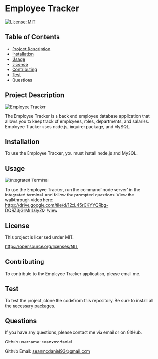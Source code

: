 # Employee Tracker
  [![License: MIT](https://img.shields.io/badge/License-MIT-yellow.svg)](https://opensource.org/licenses/MIT)

  ## Table of Contents

  * [Project Description](#project-description)
  * [Installation](#installation)
  * [Usage](#usage)
  * [License](#license)
  * [Contributing](#contributing)
  * [Test](#Test)
  * [Questions](#questions)

  ## Project Description
  
  ![Employee Tracker](https://user-images.githubusercontent.com/102200863/174518883-e8b9e547-999b-48ff-97b7-bbd0eca443ce.png)

  The Employee Tracker is a back end employee database application that allows you to keep track of employees, roles, departments, and salaries. Employee Tracker uses   node.js, inquirer package, and MySQL.
  
  ## Installation
  
  To use the Employee Tracker, you must install node.js and MySQL.
  
  ## Usage
  
  ![Integrated Terminal](https://user-images.githubusercontent.com/102200863/174518569-4aa9d4c0-2137-4120-a2ce-252ffb823714.png)

  To use the Employee Tracker, run the command 'node server' in the integrated terminal, and follow the prompted questions. View the walkthrough video here: https://drive.google.com/file/d/12cL45rQKYYQRbg-DQRZ3jGrMrIL6yZQ_/view

  
  ## License
  
  This project is licensed under MIT. 

  https://opensource.org/licenses/MIT
  
  ## Contributing
  
  To contribute to the Employee Tracker application, please email me. 
  
  ## Test
  
  To test the project, clone the codefrom this repository. Be sure to install all the necessary packages.
  
  ## Questions

  If you have any questions, please contact me via email or on GitHub.
  
  Github username: seanxmcdaniel
  
  Github Email: seanmcdaniel93@gmail.com
